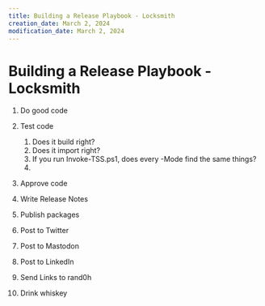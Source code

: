 ```yaml
---
title: Building a Release Playbook - Locksmith
creation_date: March 2, 2024
modification_date: March 2, 2024
---
```



# Building a Release Playbook - Locksmith
1. Do good code
2. Test code
	1. Does it build right?
	2. Does it import right?
	3. If you run Invoke-TSS.ps1, does every -Mode find the same things?
	4. 

3. Approve code
4. Write Release Notes
5. Publish packages
6. Post to Twitter
7. Post to Mastodon
8. Post to LinkedIn
9. Send Links to rand0h
10. Drink whiskey

